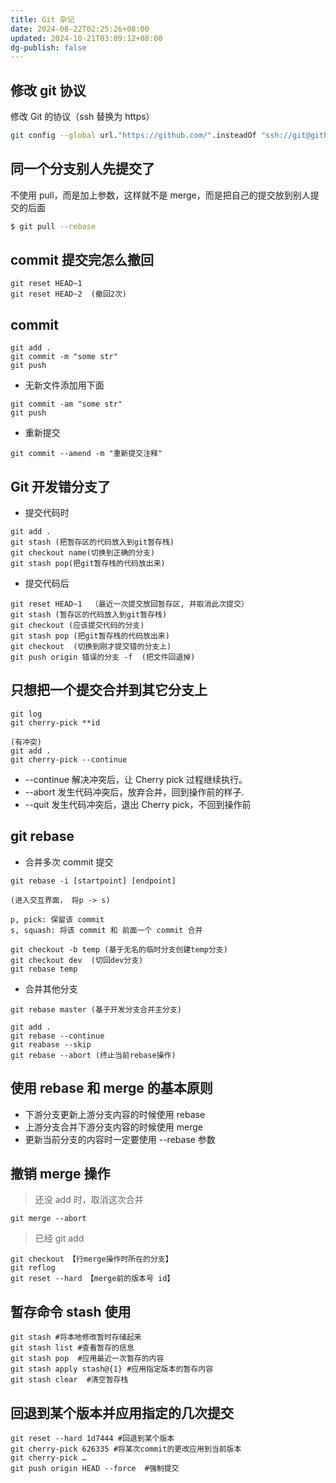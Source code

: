 ```yaml
---
title: Git 杂记
date: 2024-08-22T02:25:26+08:00
updated: 2024-10-21T03:09:12+08:00
dg-publish: false
---
```


## 修改 git 协议

修改 Git 的协议（ssh 替换为 https）

```sh
git config --global url."https://github.com/".insteadOf "ssh://git@github.com/"
```

## 同一个分支别人先提交了

不使用 pull，而是加上参数，这样就不是 merge，而是把自己的提交放到别人提交的后面

```sh
$ git pull --rebase
```

## commit 提交完怎么撤回

```
git reset HEAD~1
git reset HEAD~2  (撤回2次)
```

## commit

```
git add .
git commit -m "some str"
git push
```

- 无新文件添加用下面

```
git commit -am "some str"
git push
```

- 重新提交

```
git commit --amend -m "重新提交注释"
```

## Git 开发错分支了

- 提交代码时

```
git add .
git stash (把暂存区的代码放入到git暂存栈)
git checkout name(切换到正确的分支)
git stash pop(把git暂存栈的代码放出来)
```

- 提交代码后

```
git reset HEAD~1  （最近一次提交放回暂存区, 并取消此次提交）
git stash (暂存区的代码放入到git暂存栈)
git checkout (应该提交代码的分支)
git stash pop (把git暂存栈的代码放出来)
git checkout  (切换到刚才提交错的分支上)
git push origin 错误的分支 -f  (把文件回退掉)
```

## 只想把一个提交合并到其它分支上

```
git log
git cherry-pick **id

(有冲突)
git add .
git cherry-pick --continue
```

- --continue 解决冲突后，让 Cherry pick 过程继续执行。
- --abort 发生代码冲突后，放弃合并，回到操作前的样子.
- --quit 发生代码冲突后，退出 Cherry pick，不回到操作前

## git rebase

- 合并多次 commit 提交

```
git rebase -i [startpoint] [endpoint]

(进入交互界面， 将p -> s)

p, pick: 保留该 commit
s, squash: 将该 commit 和 前面一个 commit 合并

git checkout -b temp (基于无名的临时分支创建temp分支)
git checkout dev  (切回dev分支)
git rebase temp

```

- 合并其他分支

```
git rebase master (基于开发分支合并主分支)

git add .
git rebase --continue
git reabase --skip
git rebase --abort (终止当前rebase操作)
```

## 使用 rebase 和 merge 的基本原则

- 下游分支更新上游分支内容的时候使用 rebase
- 上游分支合并下游分支内容的时候使用 merge
- 更新当前分支的内容时一定要使用 --rebase 参数

## 撤销 merge 操作

> 还没 add 时，取消这次合并

```
git merge --abort
```

> 已经 git add

```
git checkout 【行merge操作时所在的分支】
git reflog
git reset --hard 【merge前的版本号 id】
```

## 暂存命令 stash 使用

```
git stash #将本地修改暂时存储起来
git stash list #查看暂存的信息
git stash pop  #应用最近一次暂存的内容
git stash apply stash@{1} #应用指定版本的暂存内容
git stash clear  #清空暂存栈
```

## 回退到某个版本并应用指定的几次提交

```
git reset --hard 1d7444 #回退到某个版本
git cherry-pick 626335 #将某次commit的更改应用到当前版本
git cherry-pick …
git push origin HEAD --force  #强制提交
```
